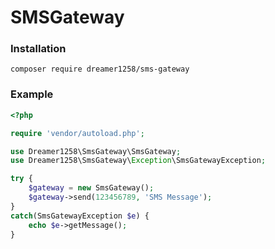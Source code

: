 # SMSGateway

### Installation
```
composer require dreamer1258/sms-gateway
````

### Example
```php
<?php

require 'vendor/autoload.php';

use Dreamer1258\SmsGateway\SmsGateway;
use Dreamer1258\SmsGateway\Exception\SmsGatewayException;

try {
    $gateway = new SmsGateway();
    $gateway->send(123456789, 'SMS Message');
}
catch(SmsGatewayException $e) {
    echo $e->getMessage();
}
```